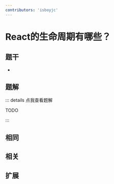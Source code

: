 ```yaml
---
contributors: 'isboyjc'
---
```


# React的生命周期有哪些？

## 题干

- 



## 题解

::: details 点我查看题解

  TODO

:::



## 相同


## 相关


## 扩展

